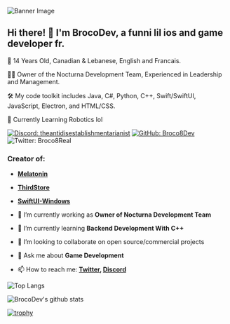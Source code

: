 ![Banner Image](image/Banner.png)


## Hi there! 👋 I'm BrocoDev, a funni lil ios and game developer fr.

🚀 14 Years Old, Canadian & Lebanese, English and Francais.

👨‍🏭 Owner of the Nocturna Development Team, Experienced in Leadership and Management.

🛠️ My code toolkit includes Java, C#, Python, C++, Swift/SwiftUI, JavaScript, Electron, and HTML/CSS.

🌟 Currently Learning Robotics lol

[![Discord: theantidisestablishmentarianist](https://img.shields.io/badge/-BrocoDev-blue?style=flat-square&logo=Discord&logoColor=white&link=https://discord.com/users/723310347724783687)](https://discord.com/users/723310347724783687)
[![GitHub: Broco8Dev](https://img.shields.io/github/followers/broco8dev?label=follow&style=social)](https://github.com/Broco8Dev)
![Twitter: Broco8Real](https://img.shields.io/twitter/follow/Broco8Real?style=social)

### Creator of: 
- **[Melatonin](https://www.npmjs.com/package/Melatonin)** 
- **[ThirdStore](https://github.com/Broco8Dev/ThirdStore)** 
- **[SwiftUI-Windows](https://github.com/Broco8Dev/SwiftUI-Windows)**

- 🔭 I’m currently working as **Owner of Nocturna Development Team**
- 🌱 I’m currently learning **Backend Development With C++**
- 👯 I’m looking to collaborate on open source/commercial projects
- 💬 Ask me about **Game Development**
- 📫 How to reach me:
  **[Twitter](https://twitter.com/Broco8Real), [Discord](https://discord.com/users/723310347724783687)**

![Top Langs](https://github-readme-stats.vercel.app/api/top-langs/?username=Broco8Dev&layout=compact&theme=dark&hide_border=true)

![BrocoDev's github stats](https://github-readme-stats.vercel.app/api?username=Broco8Dev&show_icons=true&hide_border=true&theme=dark)

[![trophy](https://github-profile-trophy.vercel.app/?username=Broco8Dev)](https://github.com/Broco8Dev/github-profile-trophy)
